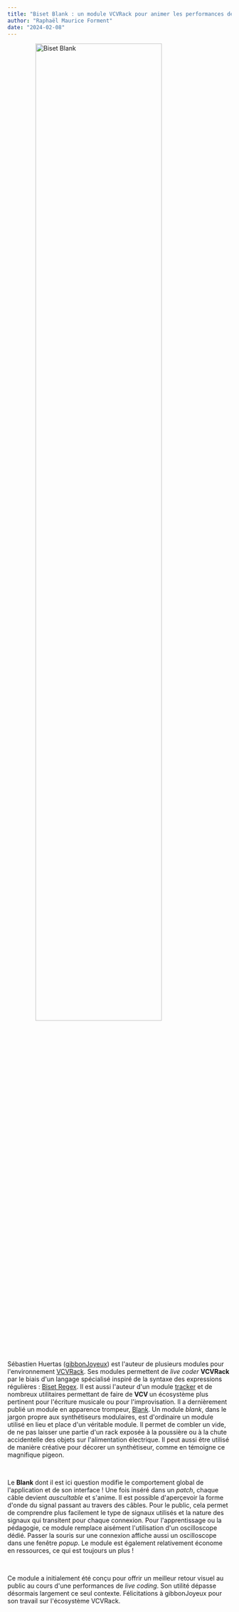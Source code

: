 ```yaml
---
title: "Biset Blank : un module VCVRack pour animer les performances de live coding"
author: "Raphaël Maurice Forment"
date: "2024-02-08"
---
```


<img src="../images/bisetblank.gif" alt="Biset Blank" style="display:block; margin-left:auto;margin-right:auto;max-width:1000px;width:75%" />

<br>

<p>Sébastien Huertas (<a href="https://github.com/gibbonjoyeux">gibbonJoyeux</a>) est l'auteur de plusieurs modules pour l'environnement
<a href="https://vcvrack.com/">VCVRack</a>. Ses modules permettent de <i>live coder</i> <b>VCVRack </b>par le biais d'un langage spécialisé inspiré de la syntaxe des expressions
régulières : <a href="https://library.vcvrack.com/?brand=Biset">Biset Regex</a>. Il est
aussi l'auteur d'un module <a href="https://en.wikipedia.org/wiki/Music_tracker">tracker</a> et de nombreux utilitaires permettant de faire de <b>VCV </b>un écosystème plus pertinent pour l'écriture musicale ou pour l'improvisation. Il a dernièrement publié un module en apparence trompeur, <a href="https://library.vcvrack.com/Biset/Biset-Blank">Blank</a>. Un module <i>blank</i>, dans le jargon propre aux synthétiseurs modulaires, est d'ordinaire un module utilisé en lieu et place d'un véritable module. Il permet de combler un vide, de ne pas laisser une partie d'un rack exposée à la poussière ou à la chute accidentelle des objets sur l'alimentation électrique. Il peut aussi être utilisé de manière créative pour décorer un synthétiseur, comme en témoigne ce magnifique pigeon.</p>

<br>

<p>Le <b>Blank</b> dont il est ici question modifie le comportement global de l'application et de son interface ! Une fois inséré dans un <i>patch</i>, chaque câble devient <i>auscultable</i> et s'anime. Il est possible d'aperçevoir la forme d'onde du signal passant au travers des câbles. Pour le public, cela permet de comprendre plus facilement le type de signaux utilisés et la nature des signaux qui transitent pour chaque connexion. Pour l'apprentissage ou la pédagogie, ce module remplace aisément l'utilisation d'un oscilloscope dédié. Passer la souris sur une connexion affiche aussi un oscilloscope dans une fenêtre <i>popup</i>. Le module est également relativement économe en ressources, ce qui est toujours un plus !</p>

<br>

<p>Ce module a initialement été conçu pour offrir un meilleur retour visuel au public au cours d'une performances de <i>live coding</i>. Son utilité dépasse désormais largement ce seul contexte. Félicitations à gibbonJoyeux pour son travail sur l'écosystème VCVRack.</p>
